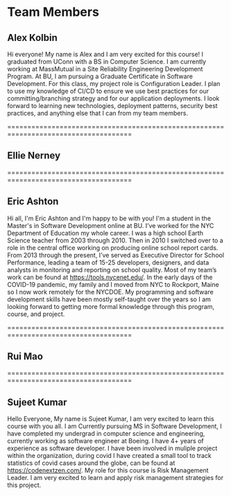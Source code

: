 # Team Members

## Alex Kolbin
Hi everyone! My name is Alex and I am very excited for this course! I graduated from UConn with a BS in Computer Science. I am currently working at MassMutual in a Site Reliability Engineering Development Program. At BU, I am pursuing a Graduate Certificate in Software Development. For this class, my project role is Configuration Leader. I plan to use my knowledge of CI/CD to ensure we use best practices for our committing/branching strategy and for our application deployments. I look forward to learning new technologies, deployment patterns, security best practices, and anything else that I can from my team members. 

=====================================================================================

## Ellie Nerney


=====================================================================================

## Eric Ashton
Hi all, I'm Eric Ashton and I'm happy to be with you! I'm a student in the Master's in Software Development online at BU. I’ve worked for the NYC Department of Education my whole career. I was a high school Earth Science teacher from 2003 through 2010. Then in 2010 I switched over to a role in the central office working on producing online school report cards. From 2013 through the present, I’ve served as Executive Director for School Performance, leading a team of 15-25 developers, designers, and data analysts in monitoring and reporting on school quality. Most of my team’s work can be found at https://tools.nycenet.edu/.  In the early days of the COVID-19 pandemic, my family and I moved from NYC to Rockport, Maine so I now work remotely for the NYCDOE. My programming and software development skills have been mostly self-taught over the years so I am looking forward to getting more formal knowledge through this program, course, and project. 

=====================================================================================

## Rui Mao


=====================================================================================

## Sujeet Kumar
Hello Everyone, My name is Sujeet Kumar, I am very excited to learn this course with you all. I am Currently pursuing MS in Software Development, I have completed my undergrad in computer science and engineering, currently working as software engineer at Boeing. I have 4+ years of experience as software developer. I have been involved in muliple project within the organization, during covid I have created a small tool to track statistics of covid cases around the globe, can be found at https://codenextzen.com/. My role for this course is Risk Management Leader. I am very excited to learn and apply risk management strategies for this project.
